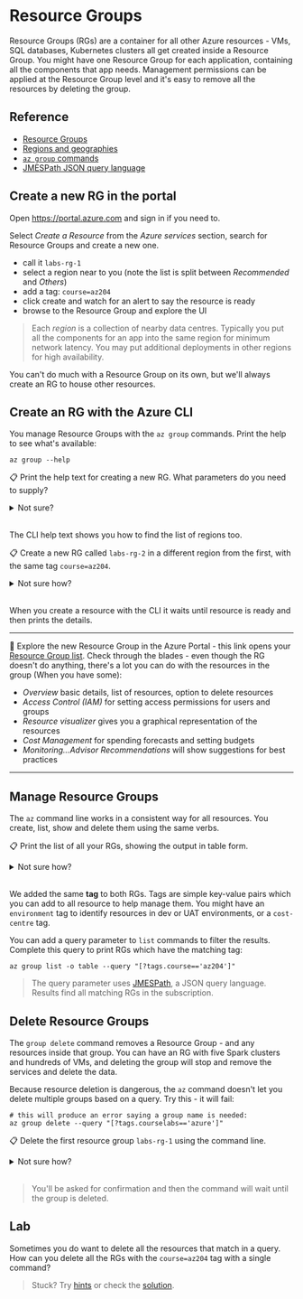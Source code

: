 # Resource Groups

Resource Groups (RGs) are a container for all other Azure resources - VMs, SQL databases, Kubernetes clusters all get created inside a Resource Group. You might have one Resource Group for each application, containing all the components that app needs. Management permissions can be applied at the Resource Group level and it's easy to remove all the resources by deleting the group.

## Reference

- [Resource Groups](https://docs.microsoft.com/en-gb/azure/azure-resource-manager/management/overview#resource-groups)
- [Regions and geographies](https://azure.microsoft.com/en-gb/global-infrastructure/geographies/#overview)
- [`az group` commands](https://docs.microsoft.com/en-us/cli/azure/group?view=azure-cli-latest)
- [JMESPath JSON query language](http://jmespath.org/)


## Create a new RG in the portal

Open https://portal.azure.com and sign in if you need to. 

Select _Create a Resource_ from the _Azure services_ section, search for Resource Groups and create a new one.

- call it `labs-rg-1`
- select a region near to you (note the list is split between _Recommended_ and _Others_)
- add a tag: `course=az204`
- click create and watch for an alert to say the resource is ready
- browse to the Resource Group and explore the UI

> Each _region_ is a collection of nearby data centres. Typically you put all the components for an app into the same region for minimum network latency. You may put additional deployments in other regions for high availability.

You can't do much with a Resource Group on its own, but we'll always create an RG to house other resources.

## Create an RG with the Azure CLI

You manage Resource Groups with the `az group` commands. Print the help to see what's available:

```
az group --help
```

📋 Print the help text for creating a new RG. What parameters do you need to supply?

<details>
  <summary>Not sure?</summary>

Help applies for groups of commands and individual commands:

```
az group create --help
```

The only required parameters are the group name and the location.

</details><br/>

The CLI help text shows you how to find the list of regions too. 

📋 Create a new RG called `labs-rg-2` in a different region from the first, with the same tag `course=az204`.

<details>
  <summary>Not sure how?</summary>

Find the list of regions (this command is in the `group create` help text):

```
az account list-locations -o table
```

Create a group, this example uses West US 2:

```
az group create -n labs-rg-2 -l westus2 --tags course=az204
```

</details><br/>

When you create a resource with the CLI it waits until resource is ready and then prints the details.

---
🧭 Explore the new Resource Group in the Azure Portal - this link opens your [Resource Group list](https://portal.azure.com/#browse/resourcegroups). Check through the blades - even though the RG doesn't do anything, there's a lot you can do with the resources in the group (When you have some):

- _Overview_ basic details, list of resources, option to delete resources
- _Access Control (IAM)_ for setting access permissions for users and groups
- _Resource visualizer_ gives you a graphical representation of the resources
- _Cost Management_ for spending forecasts and setting budgets
- _Monitoring...Advisor Recommendations_ will show suggestions for best practices
---

## Manage Resource Groups

The `az` command line works in a consistent way for all resources. You create, list, show and delete them using the same verbs.

📋 Print the list of all your RGs, showing the output in table form.

<details>
  <summary>Not sure how?</summary>

```
az group list -o table 
```

</details><br/>

We added the same **tag** to both RGs. Tags are simple key-value pairs which you can add to all resource to help manage them. You might have an `environment` tag to identify resources in dev or UAT environments, or a `cost-centre` tag.

You can add a query parameter to `list` commands to filter the results. Complete this query to print RGs which have the matching tag:

```
az group list -o table --query "[?tags.course=='az204']"
```

> The query parameter uses [JMESPath](http://jmespath.org/), a JSON query language. Results find all matching RGs in the subscription.

## Delete Resource Groups

The `group delete` command removes a Resource Group - and any resources inside that group. You can have an RG with five Spark clusters and hundreds of VMs, and deleting the group will stop and remove the services and delete the data.

Because resource deletion is dangerous, the `az` command doesn't let you delete multiple groups based on a query. Try this - it will fail:

```
# this will produce an error saying a group name is needed:
az group delete --query "[?tags.courselabs=='azure']"
```

📋 Delete the first resource group `labs-rg-1` using the command line.

<details>
  <summary>Not sure how?</summary>

```
az group delete -n labs-rg-1
```

</details><br/>

> You'll be asked for confirmation and then the command will wait until the group is deleted.

## Lab

Sometimes you do want to delete all the resources that match in a query. How can you delete all the RGs with the `course=az204` tag with a single command?

> Stuck? Try [hints](hints.md) or check the [solution](solution.md).